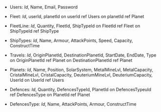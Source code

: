 - Users: *Id*, Name, Email, Password

- Fleet: *Id*, userId, planetId
    on userId ref Users
    on planetId ref Planet

- FleetLine: *Id*, Quantity, FleetId, ShipTypeId
    on FleetId ref Fleet
    on ShipTypeId ref ShipType

- ShipTypes: *Id*, Name, Armour, AttackPoints, Speed, Capacity, ConstructTime

- Travels: *Id*, OriginPlanetId, DestinationPlanetId, StartDate, EndDate, Type
    on OriginPlanetId ref Planet
    on DestinationPlanetId ref Planet

- Planets: *Id*, Name, Position, SolarSystem, MetalMineLvl, MetalCapacity, CristalMineLvl, CristalCapacity, DeuteriumMineLvl, DeuteriumCapacity, UserId
    on UserId ref Users

- Defences: *Id*, Quantity, DefencesTypeId, PlanetId
    on DefencesTypeuId ref DefencesType
    on PlanetId ref Planet

- DefencesType: *Id*, Name, AttackPoints, Armour, ConstructTime

